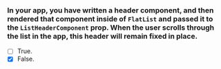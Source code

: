 ### In your app, you have written a header component, and then rendered that component inside of `FlatList` and passed it to the `ListHeaderComponent` prop. When the user scrolls through the list in the app, this header will remain fixed in place.

- [ ] True.
- [x] False.
